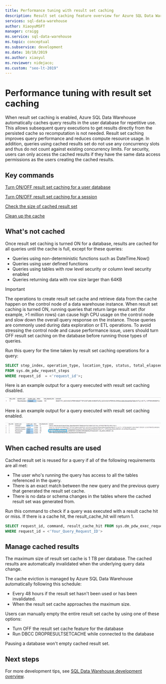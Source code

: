 ```yaml
---
title: Performance tuning with result set caching 
description: Result set caching feature overview for Azure SQL Data Warehouse 
services: sql-data-warehouse
author: XiaoyuMSFT
manager: craigg 
ms.service: sql-data-warehouse
ms.topic: conceptual
ms.subservice: development
ms.date: 10/10/2019
ms.author: xiaoyul
ms.reviewer: nidejaco;
ms.custom: "seo-lt-2019"​  
---
```


# Performance tuning with result set caching  
When result set caching is enabled, Azure SQL Data Warehouse automatically caches query results in the user database for repetitive use.  This allows subsequent query executions to get results directly from the persisted cache so recomputation is not needed.   Result set caching improves query performance and reduces compute resource usage.  In addition, queries using cached results set do not use any concurrency slots and thus do not count against existing concurrency limits. For security, users can only access the cached results if they have the same data access permissions as the users creating the cached results.  

## Key commands
[Turn ON/OFF result set caching for a user database](https://docs.microsoft.com/sql/t-sql/statements/alter-database-transact-sql-set-options?view=azure-sqldw-latest)

[Turn ON/OFF result set caching for a session](https://docs.microsoft.com/sql/t-sql/statements/set-result-set-caching-transact-sql?view=azure-sqldw-latest)

[Check the size of cached result set](https://docs.microsoft.com/sql/t-sql/database-console-commands/dbcc-showresultcachespaceused-transact-sql?view=azure-sqldw-latest)  

[Clean up the cache](https://docs.microsoft.com/sql/t-sql/database-console-commands/dbcc-dropresultsetcache-transact-sql?view=azure-sqldw-latest)

## What's not cached  

Once result set caching is turned ON for a database, results are cached for all queries until the cache is full, except for these queries:
- Queries using non-deterministic functions such as DateTime.Now()
- Queries using user defined functions
- Queries using tables with row level security or column level security enabled
- Queries returning data with row size larger than 64KB

> [!IMPORTANT]
> The operations to create result set cache and retrieve data from the cache happen on the control node of a data warehouse instance. 
> When result set caching is turned ON, running queries that return large result set (for example, >1 million rows) can cause high CPU usage on the control node and slow down the overall query response on the instance.  Those queries are commonly used during data exploration or ETL operations. To avoid stressing the control node and cause performance issue, users should turn OFF result set caching on the database before running those types of queries.  

Run this query for the time taken by result set caching operations for a query:

```sql
SELECT step_index, operation_type, location_type, status, total_elapsed_time, command 
FROM sys.dm_pdw_request_steps 
WHERE request_id  = <'request_id'>; 
```

Here is an example output for a query executed with result set caching disabled.

![Query-steps-with-rsc-disabled](media/performance-tuning-result-set-caching/query-steps-with-rsc-disabled.png)

Here is an example output for a query executed with result set caching enabled.

![Query-steps-with-rsc-enabled](media/performance-tuning-result-set-caching/query-steps-with-rsc-enabled.png)

## When cached results are used

Cached result set is reused for a query if all of the following requirements are all met:
- The user who's running the query has access to all the tables referenced in the query.
- There is an exact match between the new query and the previous query that generated the result set cache.
- There is no data or schema changes in the tables where the cached result set was generated from.

Run this command to check if a query was executed with a result cache hit or miss. If there is a cache hit, the result_cache_hit will return 1.

```sql
SELECT request_id, command, result_cache_hit FROM sys.dm_pdw_exec_requests 
WHERE request_id = <'Your_Query_Request_ID'>
```

## Manage cached results 

The maximum size of result set cache is 1 TB per database.  The cached results are automatically invalidated when the underlying query data change.  

The cache eviction is managed by Azure SQL Data Warehouse automatically following this schedule: 
- Every 48 hours if the result set hasn't been used or has been invalidated. 
- When the result set cache approaches the maximum size.

Users can manually empty the entire result set cache by using one of these options: 
- Turn OFF the result set cache feature for the database 
- Run DBCC DROPRESULTSETCACHE while connected to the database

Pausing a database won't empty cached result set.  

## Next steps
For more development tips, see [SQL Data Warehouse development overview](sql-data-warehouse-overview-develop.md). 
